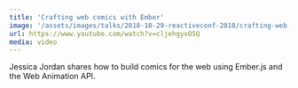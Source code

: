 ```yaml
---
title: 'Crafting web comics with Ember'
image: '/assets/images/talks/2018-10-29-reactiveconf-2018/crafting-web-comics-with-ember.jpg'
url: https://www.youtube.com/watch?v=cljehgyxOSQ
media: video
---
```


Jessica Jordan shares how to build comics for the web using Ember.js and the
Web Animation API.
